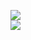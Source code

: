 [![](https://img.shields.io/badge/Made%20With-Github%20Spray-lightgrey.svg?style=for-the-badge&logo=github)](https://github.com/Annihil/github-spray#25562)  
[![](https://i.imgur.com/2DrTn0Z.gif)](https://github.com/Annihil/github-spray)